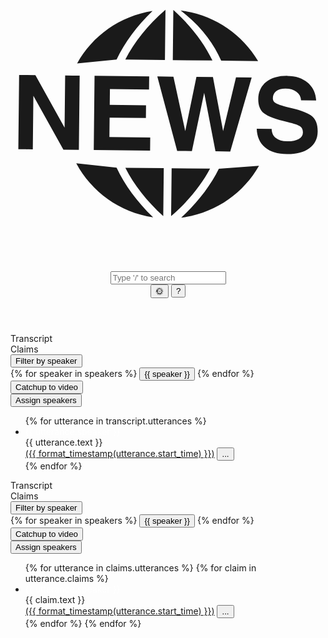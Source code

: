 <!DOCTYPE html>
<html lang="en">
<head>
    <meta charset="UTF-8">
    <meta name="viewport" content="width=device-width, initial-scale=1.0">
    <title>{{ title }}</title>
    <style>
    @import url('https://fonts.googleapis.com/css2?family=Roboto:ital,wght@0,100..900;1,100..900&display=swap');
    </style>
    <style>
    {% include "styles.css" %}
    </style>
</head>
<body class="dark-mode">
    <div class="container">
        <header class="header">
            <a href="{{toc}}">
            <svg class="logo" fill="currentColor" viewBox="0 0 1024 1024" fill="#000000" class="icon" version="1.1" xmlns="http://www.w3.org/2000/svg"><path d="M344.854 687.167c26.725 56.8 66.665 111.099 118.91 161.654-109.515-16.445-200.574-83.285-250.026-175.73l131.114 14.076zM461.776 177.924c-106.691 16.718-195.535 81.185-245.233 170.432l128.342-12.64c26.395-55.654 65.729-108.624 116.89-157.793zM502.016 337.406l1.78-163.191h-0.362c-57.402 50.103-101.083 104.341-130.194 161.745l128.774 1.45zM224.829 388.081l-23.709-0.211-23.439-0.304-1.84 169.497-94.898-170.523-52.909-0.575-2.593 241.198 23.589 0.331 23.468 0.211 1.871-173.871 97.645 174.957 50.256 0.575 2.564-241.289zM450.373 433.36l0.211-21.506 0.271-21.357-177.611-1.9-2.593 241.289 183.132 1.93 0.241-21.446 0.211-21.387-132.697-1.418 0.663-62.954 117.977 1.266 0.211-20.694 0.211-20.814-117.977-1.238 0.575-51.161 127.175 1.387zM691.15 568.256l-33.060-175.501-53.664-0.635-36.349 176.255-38.43-177.009-52.397-0.603 64.553 242.012 23.922 0.241 23.981 0.304 39.907-189.616 36.711 190.401 24.071 0.331 23.889 0.241 69.742-240.566-50.949-0.544-41.929 174.687zM529.708 174.514h-0.362l-1.748 163.162 128.866 1.359c-27.932-58.038-70.404-113.18-126.754-164.521zM804.932 340.603c-53.633-89.519-145.152-151.602-251.828-164.202 68.335 52.922 106.493 106.707 131.741 162.933l120.086 1.266zM554.925 849.786c109.455-14.028 201.386-78.448 252.927-168.876l-130.547 9.845c-27.963 56.197-69.108 109.589-122.378 159.030zM648.738 690.455l-124.914-1.359-1.69 155.833c54.961-47.872 97.462-99.846 126.602-154.475zM981.396 521.109c-11.763-10.407-35.052-19.757-70.074-27.873-24.132-5.791-39.907-10.528-47.267-14.629-7.513-3.953-11.283-9.593-11.191-16.861 0.061-9.923 3.771-17.979 11.101-23.5 7.209-5.34 17.283-8.084 30.044-7.904 14.781 0.121 26.725 3.682 35.867 10.407 9.079 6.788 13.998 15.867 14.721 27.391l49.077 0.603c-1.569-24.282-10.769-43.469-27.6-57.887-16.741-14.419-38.703-21.748-65.729-22.020-28.837-0.331-51.852 6.335-68.956 19.728-17.073 13.546-25.73 32.246-25.973 55.535-0.211 20.905 6.004 36.349 18.642 46.393 12.819 9.984 38.338 19.517 76.469 28.415 20.753 4.827 34.238 9.562 40.572 13.786 6.395 4.346 9.593 10.979 9.502 20.151-0.090 9.199-4.705 16.259-13.786 21.387-9.109 5.068-21.628 7.54-37.766 7.359-15.596-0.181-27.813-3.71-36.439-10.738-8.746-6.91-13.212-16.711-13.634-29.652l-48.534-0.512c0.875 26.063 9.895 46.213 26.908 60.511 17.043 14.419 40.844 21.689 71.278 21.989 30.495 0.304 54.598-5.942 72.578-19.154 18.038-13.151 27.088-30.979 27.328-53.664 0.362-22.503-5.429-38.974-17.134-49.26zM496.586 844.508l1.69-155.651-124.914-1.359c28.053 55.201 69.348 108.050 123.223 157.009z" /></svg>
            </a>
            <input type="text" id="searchBar" placeholder="Type '/' to search" onkeyup="filterTranscript()">
            <div class="header-buttons">
                <button class="header-button" onClick="toggleDarkMode()">🌞</button>
                <button class="header-button" onClick="toggleHelp()">?</button>
            </div>
        </header>
        <main id="main-container">
            <section id="transcript-list" class="speaker-list-section">
                <div class="list-button-container">
                    <div class="tab active" id="transcript-tab" onclick="toggleTranscript()">Transcript</div>
                    <div class="tab inactive" id="claims-tab" onclick="toggleClaims()">Claims</div>
                </div>
                <div id="extra-tools">
                    <div class="filter-dropdown">
                        <button class="tool-button" onclick="toggleFilterDropdown()">Filter by speaker</button>
                        <div id="filterOptions">
                            {% for speaker in speakers %}
                            <button onclick="filterBySpeaker('{{ speaker }}')">{{ speaker }}</button>
                            {% endfor %}
                        </div>
                    </div>
                    <div>
                        <button class="tool-button" onclick="getVideoTime()">Catchup to video</button>
                    </div>
                    <div>
                        <button class="tool-button" onclick="toggleAssignSpeakers()">Assign speakers</button>
                    </div>
                </div>
                <div class="speaker-list">
                    <ul>
                        {% for utterance in transcript.utterances %}
                        <li class="talk-item" data-speaker="{{ utterance.speaker }}" data-start-time="{{ utterance.start_time }}">
                            <span class="badge" style="background-color: {{ badgeColor[utterance.speaker] }}; color: #ffffff;">{{ utterance.speaker }}</span>
                            <div class="talk-content">
                                <span class="talk-text">{{ utterance.text }}</span>
                                <div class="talk-actions">
                                    <a href="#" onclick="jumpToTime({{ utterance.start_time }})" class="time">({{ format_timestamp(utterance.start_time) }})</a>
                                    <button class="options-button" onclick="toggleOptions(event)">...</button>
                                    <div class="options-popup" style="display: none;">
                                        <button onclick="copyToClipboard(event)">Copy text</button>
                                        <button onclick="copyLinkToClipboard(event, {{ utterance.start_time }})">Copy link</button>
                                        <button class="close-button" onclick="closePopup(event)">Cancel</button>
                                    </div>
                                </div>
                            </div>
                        </li>
                        {% endfor %}
                    </ul>
                </div>
            </section>
            <section id="claims-list" class="speaker-list-section hidden">
                <div class="list-button-container">
                    <div class="tab inactive" id="transcript-tab" onclick="toggleTranscript()">Transcript</div>
                    <div class="tab active" id="claims-tab" onclick="toggleClaims()">Claims</div>
                </div>
                <div id="extra-tools">
                    <div class="filter-dropdown">
                        <button class="tool-button" onclick="toggleFilterDropdown()">Filter by speaker</button>
                        <div id="filterOptions">
                            {% for speaker in speakers %}
                            <button onclick="filterBySpeaker('{{ speaker }}')">{{ speaker }}</button>
                            {% endfor %}
                        </div>
                    </div>
                    <div>
                        <button class="tool-button" onclick="getVideoTime()">Catchup to video</button>
                    </div>
                    <div>
                        <button class="tool-button" onclick="toggleAssignSpeakers()">Assign speakers</button>
                    </div>
                </div>
                <div class="speaker-list">
                    <ul> 
                        {% for utterance in claims.utterances %}
                        {% for claim in utterance.claims %}
                        <li class="talk-item claim-opinion" data-speaker="{{ utterance.speaker }}" data-start-time="{{ utterance.start_time }}">
                            <span class="badge" style="background-color: {{ badgeColor[utterance.speaker] }}; color: #ffffff;">{{ utterance.speaker }}</span>
                            <div class="talk-content">
                                <span class="talk-text">{{ claim.text }}</span>
                                <div class="talk-actions">
                                    <a href="#" onclick="jumpToTime({{ utterance.start_time }})" class="time">({{ format_timestamp(utterance.start_time) }})</a>
                                    <button class="options-button" onclick="toggleOptions(event)">...</button>
                                    <div class="options-popup" style="display: none;">
                                        <button onclick="copyToClipboard(event)">Copy text</button>
                                        <button onclick="copyLinkToClipboard(event, {{ utterance.start_time }})">Copy link</button>
                                        <button class="close-button" onclick="closePopup(event)">Cancel</button>
                                    </div>
                                </div>
                            </div>
                        </li>
                        {% endfor %}
                        {% endfor %}
                    </ul>
                </div>
            </section>
            <section id="video-section">
                <div id="video-player"></div>
                <script>
                    var player;
                    function onYouTubeIframeAPIReady() {
                        player = new YT.Player('video-player', {
                            videoId: '{{ video_id }}',
                            events: {
                                'onReady': onPlayerReady,
                            },
                            playerVars: {
                                enablejsapi: 1
                            }
                        });
                    }
                </script>
            </section>
        </main>
    </div>
    <div id="assignSpeakersModal" class="modal" style="display: none;">
        <div class="modal-content">
            <span class="close" onclick="closeModal()">&times;</span>
            <div class="modal-header">
                <h2>Assign Speakers</h2>
            </div>
            <div class="modal-body">
                <form id="speaker-form" onsubmit="saveAssignments(event)">
                    <div id="speaker-inputs"></div>
                    <button type="submit">Save</button>
                </form>
            </div>
        </div>
    </div>
    <div id="helpModal" class="modal" style="display: none;">
        <div class="modal-content">
            <span class="close" onclick="closeHelp()">&times;</span>
            <div class="modal-header">
                <h2>Help</h2>
            </div>
            <div class="modal-body">
                <p>Help text here</p>
            </div>
        </div>
    </div>  
    <script>
    {% include "fzy.js" %}
    {% include "script.js" %}
    </script>
</body>
</html>
